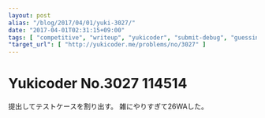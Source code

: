 ```yaml
---
layout: post
alias: "/blog/2017/04/01/yuki-3027/"
date: "2017-04-01T02:31:15+09:00"
tags: [ "competitive", "writeup", "yukicoder", "submit-debug", "guessing" ]
"target_url": [ "http://yukicoder.me/problems/no/3027" ]
---
```


# Yukicoder No.3027 114514

提出してテストケースを割り出す。
雑にやりすぎて$26$WAした。

